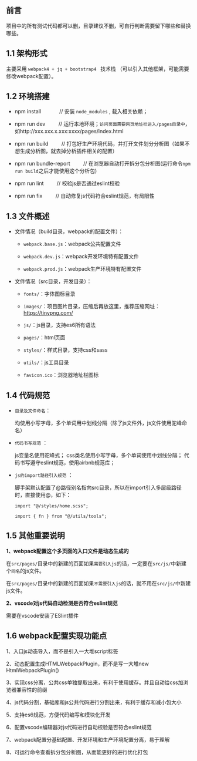 ## 前言

项目中的所有测试代码都可以删，目录建议不删，可自行判断需要留下哪些和替换哪些。

## 1.1 架构形式

主要采用 `webpack4 + jq + bootstrap4 ` 技术栈 （可以引入其他框架，可能需要修改webpack配置）。

## 1.2 环境搭建

- npm install  &emsp;&emsp;&emsp;  // 安装 `node_modules` , 载入相关依赖；

- npm run dev  &emsp;&emsp;  // 运行本地环境；`访问页面需要网页地址栏进入/pages目录中`，如http://xxx.xxx.x.xxx:xxxx/pages/index.html

- npm run build	 &emsp;&emsp;  // 打包好生产环境代码，并打开文件划分分析图（如果不想生成分析图，就去掉分析插件相关的配置）

- npm run bundle-report  &emsp;&emsp; // 在浏览器自动打开拆分包分析图(运行命令`npm run build`之后才能使用这个分析包)

- npm run lint  &emsp;&emsp;  // 校验js是否通过eslint校验

- npm run fix  &emsp;&emsp;  // 自动修复js代码符合eslint规范，有局限性

## 1.3 文件概述

- 文件情况（build目录，webpack的配置文件）：

  - `webpack.base.js`：webpack公共配置文件

  - `webpack.dev.js`：webpack开发环境特有配置文件

  - `webpack.prod.js`：webpack生产环境特有配置文件

- 文件情况（src目录，开发目录）：

  - `fonts/`：字体图标目录

  - `images/`：项目图片目录，压缩后再放这里，推荐压缩网址：https://tinypng.com/

  - `js/`：js目录，支持es6所有语法

  - `pages/`：html页面

  - `styles/`：样式目录，支持css和sass

  - `utils/`：js工具目录

  - `favicon.ico`：浏览器地址栏图标

## 1.4 代码规范

-  `目录及文件命名`：

	均使用小写字母，多个单词用中划线分隔（除了js文件外，js文件使用驼峰命名）

-  `代码书写规范` ： 

	js变量名使用驼峰式；
	css类名使用小写字母，多个单词使用中划线分隔；
	代码书写遵守eslint规范，使用airbnb规范库；

-  `js的import路径引入规范` ： 

	脚手架默认配置了@路径别名指向src目录，所以在import引入多层级路径时，直接使用@，如下：
  
	`import "@/styles/home.scss";`
  
	`import { fn } from "@/utils/tools";`

## 1.5 其他重要说明

**1、webpack配置这个多页面的入口文件是动态生成的**

  在`src/pages/`目录中的新建的页面如果`需要引入js`的话，一定要在`src/js/`中新建个`同名`的js文件。
  
  在`src/pages/`目录中的新建的页面如果`不需要引入js`的话，就不用在`src/js/`中新建js文件。

**2、vscode对js代码自动检测是否符合eslint规范**

  需要在vscode安装了ESlint插件
  
## 1.6 webpack配置实现功能点
  
  1、入口js动态导入，而不是引入一大堆script标签
  
  2、动态配置生成HTMLWebpackPlugin，而不是写一大堆new HtmlWebpackPlugin()
  
  3、实现css分离，公共css单独提取出来，有利于使用缓存。并且自动给css加浏览器兼容性的前缀
  
  4、js代码分割，基础库和js公共代码进行分割出来，有利于缓存和减小包大小
  
  5、支持es6规范，方便代码编写和模块化开发
  
  6、配置vscode编辑器对js代码进行自动校验是否符合eslint规范
  
  7、webpack配置分基础配置、开发环境和生产环境配置分离，易于理解
  
  8、可运行命令查看拆分包分析图，从而能更好的进行优化打包
  
  
  
  
  
